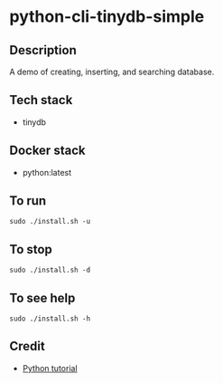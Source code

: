 # python-cli-tinydb-simple

## Description
A demo of creating, inserting, and searching database.

## Tech stack
- tinydb

## Docker stack
- python:latest

## To run
`sudo ./install.sh -u`

## To stop
`sudo ./install.sh -d`

## To see help
`sudo ./install.sh -h`

## Credit
- [Python tutorial](https://tinydb.readthedocs.io/en/latest/#:~:text=%3E%3E%3E%20from%20tinydb%20import%20TinyDB%2C%20Query%20%3E%3E%3E%20db,%3E%3E%3E%20db.search%28User.name%20%3D%3D%20%27John%27%29%20%5B%7B%27name%27%3A%20%27John%27%2C%20%27age%27%3A%2022%7D%5D)